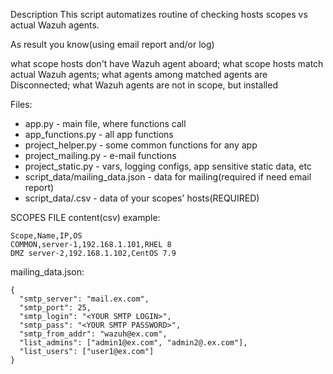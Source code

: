 Description
This script automatizes routine of checking hosts scopes vs actual Wazuh agents.

As result you know(using email report and/or log)

what scope hosts don't have Wazuh agent aboard;
what scope hosts match actual Wazuh agents;
what agents among matched agents are Disconnected;
what Wazuh agents are not in scope, but installed

Files:
 * app.py - main file, where functions call
 * app_functions.py - all app functions
 * project_helper.py - some common functions for any app
 * project_mailing.py - e-mail functions
 * project_static.py - vars, logging configs, app sensitive static data, etc
 * script_data/mailing_data.json - data for mailing(required if need email report)
 * script_data/<YOUR SCOPES FILE>.csv - data of your scopes' hosts(REQUIRED)

SCOPES FILE content(csv) example:
```
Scope,Name,IP,OS
COMMON,server-1,192.168.1.101,RHEL 8
DMZ	server-2,192.168.1.102,CentOS 7.9
```

mailing_data.json:
```
{
  "smtp_server": "mail.ex.com",
  "smtp_port": 25,
  "smtp_login": "<YOUR SMTP LOGIN>",
  "smtp_pass": "<YOUR SMTP PASSWORD>",
  "smtp_from_addr": "wazuh@ex.com",
  "list_admins": ["admin1@ex.com", "admin2@.ex.com"],
  "list_users": ["user1@ex.com"]
}
```
